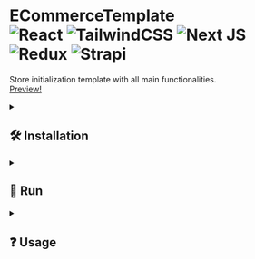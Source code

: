 # ECommerceTemplate <div> ![React](https://img.shields.io/badge/React-%2320232a.svg?style=for-the-badge&logo=react&logoColor=%2361DAFB&style=plastic) ![TailwindCSS](https://img.shields.io/badge/Tailwind-%2338B2AC.svg?style=for-the-badge&logo=tailwind-css&logoColor=white&style=plastic) ![Next JS](https://img.shields.io/badge/Next.js-black?style=for-the-badge&logo=next.js&logoColor=white&style=plastic) ![Redux](https://img.shields.io/badge/Redux-593D88?style=for-the-badge&logo=redux&logoColor=white&style=plastic) ![Strapi](https://img.shields.io/badge/Strapi-%232E7EEA.svg?style=for-the-badge&logo=strapi&logoColor=white&style=plastic) </div>

Store initialization template with all main functionalities. \
[Preview!](https://e-commerce-template-szymcode.vercel.app/)
  


<details><summary> <h2>  🛠️ Installation  </summary>

• First make sure u have installed latest versions of [ReactJS, NodeJS,](https://react.dev/learn/installation), [Tailwind CSS,](https://tailwindcss.com/docs/installation) [Strapi](https://strapi.io/) and [Redux](https://redux.js.org/introduction/getting-started)

• Clone this repository or download latest release

• Install modules using npm install in **_frontend_** and **_backend_** directory:

```bash
npm install
```

### **Make sure u have installed all modules!**

</details>


<details><summary> <h2>  🚀 Run  </summary>

• **_backend_** directory:

```bash
npm run develop
```

• **_frontend_** directory:

```bash
npm run dev
```


</details>  

<details><summary> <h2> ❓ Usage  </summary>

• **_localhost:3000_** - ECommerceTemplate main page

• **_localhost:1337/admin_** - Strapi admin panel

</details>  
